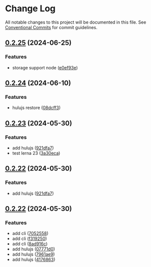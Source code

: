 # Change Log

All notable changes to this project will be documented in this file.
See [Conventional Commits](https://conventionalcommits.org) for commit guidelines.

## [0.2.25](https://github.com/mizi-lin/hulujs/compare/v0.2.24...v0.2.25) (2024-06-25)


### Features

* storage support node ([e0ef93e](https://github.com/mizi-lin/hulujs/commit/e0ef93eeb9433e1d4548248192feac629e767332))





## [0.2.24](https://github.com/mizi-lin/hulujs/compare/v0.2.23...v0.2.24) (2024-06-10)


### Features

* hulujs restore ([08dcff3](https://github.com/mizi-lin/hulujs/commit/08dcff3439b3cf16ac8ce647ee8a56b39ccc8d85))





## [0.2.23](https://github.com/mizi-lin/hulujs/compare/v0.2.21...v0.2.23) (2024-05-30)


### Features

* add hulujs ([921dfa7](https://github.com/mizi-lin/hulujs/commit/921dfa7016e1b6ffdb4b08514de8ed431b8ffdd9))
* test lerna 23 ([3a30eca](https://github.com/mizi-lin/hulujs/commit/3a30ecaaf8b98f9c4e1b3b39456c5de8218ce5c5))





## [0.2.22](https://github.com/mizi-lin/hulujs/compare/v0.2.22...v0.2.22) (2024-05-30)


### Features

* add hulujs ([921dfa7](https://github.com/mizi-lin/hulujs/commit/921dfa7016e1b6ffdb4b08514de8ed431b8ffdd9))





## [0.2.22](https://github.com/mizi-lin/hulujs/compare/v0.2.22...v0.2.22) (2024-05-30)


### Features

* add cli ([7052558](https://github.com/mizi-lin/hulujs/commit/705255896bf26d59ca9bfe0f1c59e06db6c5d460))
* add cli ([f319250](https://github.com/mizi-lin/hulujs/commit/f3192507a3500f868d97b5f0cf789dbd0e402d00))
* add cli ([8ad916c](https://github.com/mizi-lin/hulujs/commit/8ad916cc2116796fe80419d7284d0209f4ee6f72))
* add hulujs ([07771d0](https://github.com/mizi-lin/hulujs/commit/07771d0f11dd1a8fddcc99fa40df1675acb8c34d))
* add hulujs ([7961ae9](https://github.com/mizi-lin/hulujs/commit/7961ae9999a0456f3e695e6ad9d0200c110301e0))
* add hulujs ([4176863](https://github.com/mizi-lin/hulujs/commit/4176863cf80cda9f63f594a52d699915bb9a6706))
